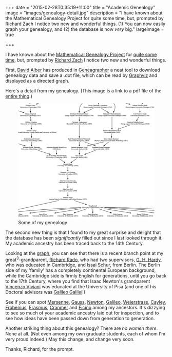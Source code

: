 +++
date = "2015-02-28T0:35:19+11:00"
title = "Academic Genealogy"
image = "images/genealogy-detail.jpg"
description = "I have known about the Mathematical Genealogy Project for quite some time, but, prompted by Richard Zach I notice two new and wonderful things. (1) You can now easily graph your genealogy, and (2) the database is now <em>very</em> big." 
largeimage = true

+++

I have known about the [Mathematical Genealogy Project](http://genealogy.math.ndsu.nodak.edu/index.php) for [quite some time](http://consequently.org/news/2004/06/07/ancestors/), but, prompted by [Richard Zach](http://ucalgary.ca/rzach/blog/2015/02/academic-genealogy-graphed.html) I notice two new and wonderful things. 

First, [David Alber](http://www.davidalber.net/) has produced in [Geneagrapher](http://www.davidalber.net/geneagrapher/) a neat tool to download genealogy data and save a .dot file, which can be read by [Graphviz](http://graphviz.org) and displayed as a directed graph.

Here's a detail from my genealogy. (This image is a link to a pdf file of the [entire thing](/images/restall-genealogy.pdf).)

<figure>
	<a href="/images/restall-genealogy.pdf"><img src="/images/genealogy-detail.jpg" alt="Greg Restall's Academic Genealogy" ></a>
	<figcaption>Some of my genealogy</figcaption>
</figure>

<!--more-->

The second new thing is that I found to my great surprise and delight that the database has been *significantly* filled out since I last looked through it. My academic ancestry has been traced back to the 14th Century.  

Looking at the [graph](/images/restall-genealogy.pdf), you can see that there is a recent branch point at my great<sup>3</sup>-grandparent, [Richard Rado](http://genealogy.math.ndsu.nodak.edu/id.php?id=17975), who had two supervisors, [G. H. Hardy](http://genealogy.math.ndsu.nodak.edu/id.php?id=17806), who was educated in Cambridge, and [Issai Schur](http://genealogy.math.ndsu.nodak.edu/id.php?id=9179), from Berlin. The Berlin side of my 'family' has a completely continental European background, while the Cambridge side is firmly English for generations, until you go back to the 17th Century, where you find that Isaac Newton's grandparent [Vincenzo Viviani](http://genealogy.math.ndsu.nodak.edu/id.php?id=133302) was educated at the University of Pisa (and one of his Doctoral advisors was [Galileo Galilei](httphttp://genealogy.math.ndsu.nodak.edu/id.php?id=18231)!)

See if you can spot [Mersenne](http://genealogy.math.ndsu.nodak.edu/id.php?id=125434), [Gauss](http://genealogy.math.ndsu.nodak.edu/id.php?id=18231), [Newton](http://genealogy.math.ndsu.nodak.edu/id.php?id=74313), [Galileo](http://genealogy.math.ndsu.nodak.edu/id.php?id=18231), [Weierstrass](http://genealogy.math.ndsu.nodak.edu/id.php?id=7486), [Cayley](http://genealogy.math.ndsu.nodak.edu/id.php?id=7824), [Frobenius](http://genealogy.math.ndsu.nodak.edu/id.php?id=4642), [Erasmus](http://genealogy.math.ndsu.nodak.edu/id.php?id=125938), [Cranmer](http://genealogy.math.ndsu.nodak.edu/id.php?id=141571) and [Ficino](http://genealogy.math.ndsu.nodak.edu/id.php?id=131539) among my ancestors. It's dizzying to see so much of your academic ancestry laid out for inspection, and to see how ideas have been passed down from generation to generation.

Another striking thing about this genealogy? There are *no women there*. None at all. (Not even among my own graduate students, each of whom I'm very proud indeed.) May this change, and change very soon.

Thanks, Richard, for the prompt.
